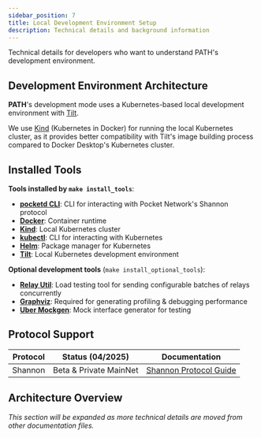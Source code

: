 ```yaml
---
sidebar_position: 7
title: Local Development Environment Setup
description: Technical details and background information
---
```


Technical details for developers who want to understand PATH's development environment.

## Development Environment Architecture

**PATH**'s development mode uses a Kubernetes-based local development environment with [Tilt](https://tilt.dev/).

We use [Kind](https://kind.sigs.k8s.io/) (Kubernetes in Docker) for running the local Kubernetes cluster, as it provides better compatibility with Tilt's image building process compared to Docker Desktop's Kubernetes cluster.

## Installed Tools

**Tools installed by `make install_tools`**:

- [**pocketd CLI**](https://dev.poktroll.com/category/pocketd-cli): CLI for interacting with Pocket Network's Shannon protocol
- [**Docker**](https://docs.docker.com/get-docker/): Container runtime
- [**Kind**](https://kind.sigs.k8s.io/#installation-and-usage): Local Kubernetes cluster
- [**kubectl**](https://kubernetes.io/docs/tasks/tools/#kubectl): CLI for interacting with Kubernetes
- [**Helm**](https://helm.sh/docs/intro/install/): Package manager for Kubernetes
- [**Tilt**](https://docs.tilt.dev/install.html): Local Kubernetes development environment

**Optional development tools** (`make install_optional_tools`):

- [**Relay Util**](https://github.com/commoddity/relay-util): Load testing tool for sending configurable batches of relays concurrently
- [**Graphviz**](https://graphviz.org): Required for generating profiling & debugging performance
- [**Uber Mockgen**](https://github.com/uber-go/mock): Mock interface generator for testing

## Protocol Support

| Protocol | Status (04/2025)       | Documentation                                     |
| -------- | ---------------------- | ------------------------------------------------- |
| Shannon  | Beta & Private MainNet | [Shannon Protocol Guide](2_cheatsheet_shannon.md) |

## Architecture Overview

_This section will be expanded as more technical details are moved from other documentation files._
